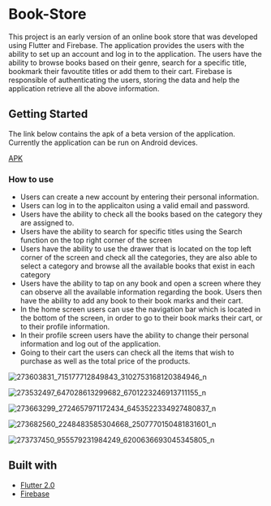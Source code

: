 # Book-Store

This project is an early version of an online book store that was developed using Flutter and Firebase. The application provides the users with the ability to set up an account and log in to the application. The users have the ability to browse books based on their genre, search for a specific title, bookmark their favoutite titles or add them to their cart. Firebase is responsible of authenticating the users, storing the data and help the application retrieve all the above information.

## Getting Started

The link below contains the apk of a beta version of the application. Currently the application can be run on Android devices.

[APK](https://drive.google.com/file/d/1fEIRNLuKTRv3AHJpg1XCMniYiHXLAJaF/view?usp=sharing)

### How to use

- Users can create a new account by entering their personal information.
- Users can log in to the applicaiton using a valid email and password.
- Users have the ability to check all the books based on the category they are assigned to.
- Users have the ability to search for specific titles using the Search function on the top right corner of the screen
- Users have the ability to use the drawer that is located on the top left corner of the screen and check all the categories, they are also able to select a category and browse    all the available books that exist in each category
- Users have the ability to tap on any book and open a screen where they can observe all the available information regarding the book. Users then have the ability to add any book to their book marks and their cart.
- In the home screen users can use the navigation bar which is located in the bottom of the screen, in order to go to their book marks their cart, or to their profile information.
- In their profile screen users have the ability to change their personal information and log out of the application.
- Going to their cart the users can check all the items that wish to purchase as well as the total price of the products. 



![273603831_715177712849843_3102753168120384946_n](https://user-images.githubusercontent.com/99279342/153777592-dcd85aaf-1b28-4f69-bf9e-f289809e1708.jpg)

![273532497_647028613299682_6701223246913711155_n](https://user-images.githubusercontent.com/99279342/153777671-d2b8519d-c4cd-4b18-8fe8-54024a0dedb1.jpg)


![273663299_2724657971172434_6453522334927480837_n](https://user-images.githubusercontent.com/99279342/153777619-4fd6248c-b6b5-4d90-9018-f407cd8aaa40.jpg)

![273682560_2248483585304668_2507770150481831601_n](https://user-images.githubusercontent.com/99279342/153777621-56c330af-5f9e-4602-b230-b80e3d622c3c.jpg)

![273737450_955579231984249_6200636693045345805_n](https://user-images.githubusercontent.com/99279342/153777624-9d5d5bf9-a25e-4903-8069-4237f1b27472.jpg)


## Built with

* [Flutter 2.0](https://flutter.dev/?gclid=CjwKCAiA6Y2QBhAtEiwAGHybPcVyifrnxlpAIyg2l9Oaow79u_W2-IJoxEPYWu8zdTVh0qYXMAEtvxoC2LUQAvD_BwE&gclsrc=aw.ds)
* [Firebase](https://firebase.google.com)
